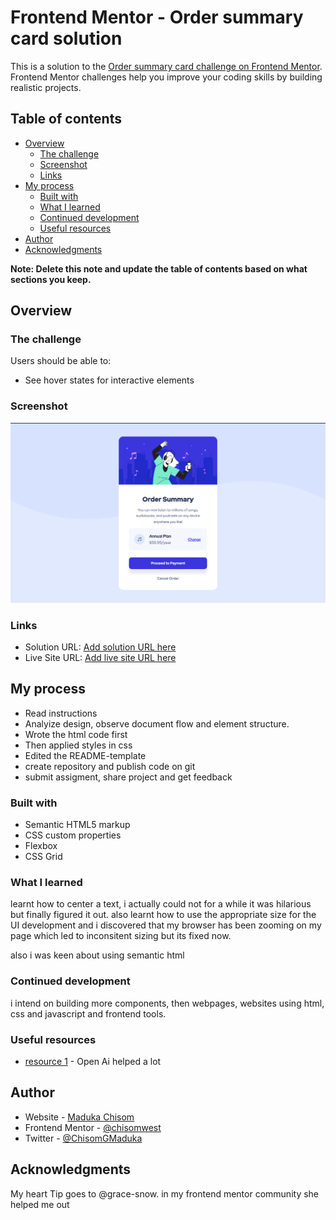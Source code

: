 # Frontend Mentor - Order summary card solution

This is a solution to the [Order summary card challenge on Frontend Mentor](https://www.frontendmentor.io/challenges/order-summary-component-QlPmajDUj). Frontend Mentor challenges help you improve your coding skills by building realistic projects.

## Table of contents

- [Overview](#overview)
  - [The challenge](#the-challenge)
  - [Screenshot](#screenshot)
  - [Links](#links)
- [My process](#my-process)
  - [Built with](#built-with)
  - [What I learned](#what-i-learned)
  - [Continued development](#continued-development)
  - [Useful resources](#useful-resources)
- [Author](#author)
- [Acknowledgments](#acknowledgments)

**Note: Delete this note and update the table of contents based on what sections you keep.**

## Overview

### The challenge

Users should be able to:

- See hover states for interactive elements

### Screenshot

![](solution-screenshot.png)

### Links

- Solution URL: [Add solution URL here](https://github.com/Maduka-Chisom/Order-summary-component.git)
- Live Site URL: [Add live site URL here](https://maduka-chisom.github.io/Order-summary-component/)

## My process

- Read instructions
- Analyize design, observe document flow and element structure.
- Wrote the html code first
- Then applied styles in css
- Edited the README-template
- create repository and publish code on git
- submit assigment, share project and get feedback

### Built with

- Semantic HTML5 markup
- CSS custom properties
- Flexbox
- CSS Grid

### What I learned

learnt how to center a text, i actually could not for a while it was hilarious but finally figured it out. also learnt how to use the appropriate size for the UI development and i discovered that my browser has been zooming on my page which led to inconsitent sizing but its fixed now.

also i was keen about using semantic html

### Continued development

i intend on building more components, then webpages, websites using html, css and javascript and frontend tools.

### Useful resources

- [resource 1](https://chat.openai.com) - Open Ai helped a lot

## Author

- Website - [Maduka Chisom](https://www.your-site.com)
- Frontend Mentor - [@chisomwest](https://www.frontendmentor.io/profile/chisomwest)
- Twitter - [@ChisomGMaduka](https://twitter.com/ChisomGMaduka)

## Acknowledgments

My heart Tip goes to @grace-snow. in my frontend mentor community she helped me out
